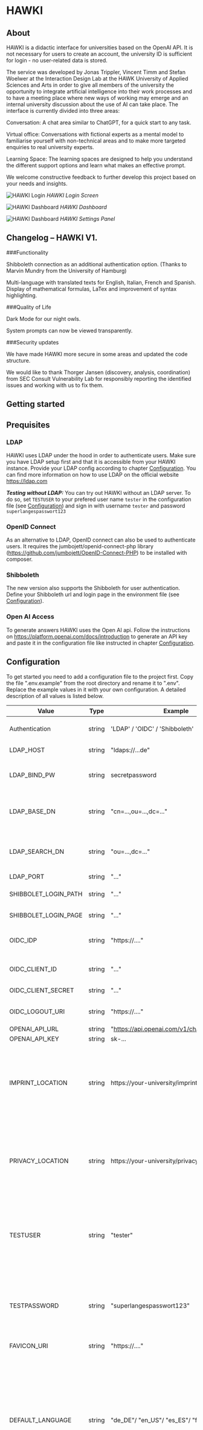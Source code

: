 # HAWKI

## About

HAWKI is a didactic interface for universities based on the OpenAI API. It is not necessary for users to create an account, the university ID is sufficient for login - no user-related data is stored.

The service was developed by Jonas Trippler, Vincent Timm and Stefan Woelwer at the Interaction Design Lab at the HAWK University of Applied Sciences and Arts in order to give all members of the university the opportunity to integrate artificial intelligence into their work processes and to have a meeting place where new ways of working may emerge and an internal university discussion about the use of AI can take place. The interface is currently divided into three areas:

Conversation: A chat area similar to ChatGPT, for a quick start to any task.

Virtual office: Conversations with fictional experts as a mental model to familiarise yourself with non-technical areas and to make more targeted enquiries to real university experts.

Learning Space: The learning spaces are designed to help you understand the different support options and learn what makes an effective prompt.

We welcome constructive feedback to further develop this project based on your needs and insights.

<!-- ![HAWKI Login](/img/hawki-screenshot-login.png) -->
![HAWKI Login](/img/readmePic1.jpeg)
_HAWKI Login Screen_

<!-- ![HAWKI Dashboard](/img/hawki-screenshot-dashboard.jpg) -->
![HAWKI Dashboard](/img/readmePic3.jpg)
_HAWKI Dashboard_

![HAWKI Dashboard](/img/readmePic2.jpg)
_HAWKI Settings Panel_


## Changelog – HAWKI V1. 

###Functionality 

Shibboleth connection as an additional authentication option. (Thanks to Marvin Mundry from the University of Hamburg)

Multi-language with translated texts for English, Italian, French and Spanish.
Display of mathematical formulas, LaTex and improvement of syntax highlighting.

###Quality of Life 

Dark Mode for our night owls.

System prompts can now be viewed transparently.

###Security updates

We have made HAWKI more secure in some areas and updated the code structure.

We would like to thank Thorger Jansen (discovery, analysis, coordination) from SEC Consult Vulnerability Lab for responsibly reporting the identified issues and working with us to fix them.

## Getting started

## Prequisites

### LDAP

HAWKI uses LDAP under the hood in order to authenticate users. Make sure you have LDAP setup first and that it is accessible from your HAWKI instance. Provide your LDAP config according to chapter [Configuration](#configuration). You can find more information on how to use LDAP on the official website https://ldap.com

_**Testing without LDAP:**_ You can try out HAWKI without an LDAP server. To do so, set `TESTUSER` to your prefered user name `tester` in the configuration file (see [Configuration](#configuration)) and sign in with username `tester` and password `superlangespasswort123`

### OpenID Connect

As an alternative to LDAP, OpenID connect can also be used to 
authenticate users. It requires the jumbojett/openid-connect-php
library (https://github.com/jumbojett/OpenID-Connect-PHP)
to be installed with composer.

### Shibboleth 

The new version also supports the Shibboleth for user authentication. Define your Shibboleth url and login page in the environment file (see [Configuration](#configuration)).

### Open AI Access

To generate answers HAWKI uses the Open AI api. Follow the instructions on https://platform.openai.com/docs/introduction to generate an API key and paste it in the configuration file like instructed in chapter [Configuration](#configuration).

## Configuration

To get started you need to add a configuration file to the project first. Copy the file ".env.example" from the root directory and rename it to ".env". Replace the example values in it with your own configuration. A detailed description of all values is listed below.

| Value            | Type    | Example                                | Description                                                                                                                                        |
| ---------------- | ------- | -------------------------------------- | -------------------------------------------------------------------------------------------------------------------------------------------------- |
| Authentication   | string  | 'LDAP' / 'OIDC' / 'Shibboleth'                     | Authentication method: LDAP or OpenID Connect                                                                                                      |
| LDAP_HOST        | string  | "ldaps://...de"                        | The URL of your LDAP server.                                                                                                                       |
| LDAP_BIND_PW     | string  | secretpassword                         | Password of the user that is trying to bind to the LDAP Server.                                                                                    |
| LDAP_BASE_DN     | string  | "cn=...,ou=...,dc=..."                 | Distinguised name that is used to initially bind to your LDAP server.                                                                              |
| LDAP_SEARCH_DN   | string  | "ou=...,dc=..."                        | Distinguished name that is used for authenticating users.                                                                                          |
| LDAP_PORT  | string  | "..."                        | The LDAP port.                                                                                          |
| SHIBBOLET_LOGIN_PATH    | string  | "..."                                  | Path to shibboleth login page.                                                                                               |
| SHIBBOLET_LOGIN_PAGE    | string  | "..."                                  | Shibboleth login page.                                                                                               |
| OIDC_IDP          | string  | "https://...."                         | URL of the Identity provider supporting OpenID Connect.                                                                                            |
| OIDC_CLIENT_ID    | string  | "..."                                  | Client Id for this application in Identity provider.                                                                                               |
| OIDC_CLIENT_SECRET | string  | "..."                                 | Secret key for OpenID Connect. 
| OIDC_LOGOUT_URI | string  | "https://...."                                 | URL to logout from Identity provider                                                                                                                  |
| OPENAI_API_URL   | string  | "https://api.openai.com/v1/chat/completions" | Open AI URL                                                                                                                                    |
| OPENAI_API_KEY   | string  | sk-...                                 | Open AI Api key                                                                                                                                    |
| IMPRINT_LOCATION | string  | https://your-university/imprint        | A link to your imprint. Alternatively you can replace the file index.php under /impressum with your own html/ php of your imprint.                 |
| PRIVACY_LOCATION | string  | https://your-university/privacy-policy | A link to your privacy policy. Alternatively you can replace the file index.php under /datenschutz with your own html/ php of your privacy policy. |
| TESTUSER         | string | "tester"                                | Set value for testing purposes. Leave TESTUSER and TESTPASSWORD empty or comment them out to disable test user.                    |
| TESTPASSWORD         | string | "superlangespasswort123"  | Set value for testing purposes. Leave TESTUSER and TESTPASSWORD empty or comment them out to disable test user.                           |
| FAVICON_URI  | string  | "https://...."                                 | Link to favicon |
| DEFAULT_LANGUAGE  | string  | "de_DE"/ "en_US"/ "es_ES"/ "fr_FR"/ "it_IT"               | Default website language. Only applicable if the user has not previously changed the language or their browser language is not one of the supported languages. Current supported languages: 'de_DE', 'en_US', 'es_ES', 'fr_FR', 'it_IT'  |
## Web Server Configuration

There are a few things to keep in mind when publishing your HAWKI instance on a webserver.

First and foremost your webserver needs PHP support.

Also, make sure that you disable `output_buffering` in your webserver configuration otherwise you might run into issues when receiving the repsonse stream from Open AI.

If you are setting up a new server, make sure that you install the cURL library. https://www.php.net/manual/de/book.curl.php

**_IMPORTANT:_** _Keep the `.env` configuration file secret. Make sure your webserver does not allow directory listing and it blocks access to this configuration file. Double check that it can not be queried with a simple GET request via http://your-hawki-domain/.env_

## Branding

To swap out the HAWK logo for your own, replace the logo.svg file inside the `img` folder. Make sure to either keep the format as svg or replace all references to logo.svg with your respective filetype.

Of course, you can modify stylesheets and html files and adjust them to your liking.

## Contact & License

This project is licensed under the terms of the MIT license. If you have any questions, feel free to get in touch via [Email](mailto:vincent.timm2@hawk.de)
